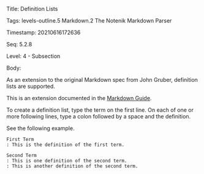 Title:  Definition Lists

Tags:   levels-outline.5 Markdown.2 The Notenik Markdown Parser

Timestamp: 20210616172636

Seq:    5.2.8

Level:  4 - Subsection

Body: 

As an extension to the original Markdown spec from John Gruber, definition lists are supported.  

This is an extension documented in the [Markdown Guide][mdguide].

To create a definition list, type the term on the first line. On each of one or more following lines, type a colon followed by a space and the definition.

See the following example. 

```
First Term
: This is the definition of the first term.

Second Term
: This is one definition of the second term.
: This is another definition of the second term.
```

[mdguide]: https://www.markdownguide.org/extended-syntax/#definition-lists
